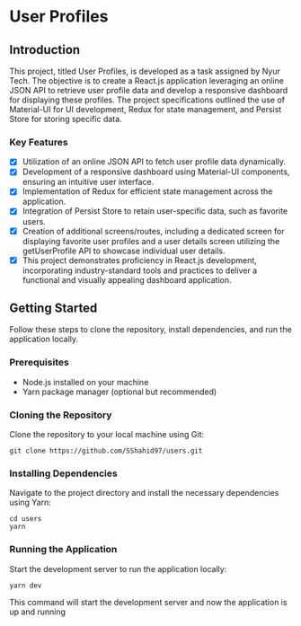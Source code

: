 # User Profiles
## Introduction
This project, titled User Profiles, is developed as a task assigned by Nyur Tech. The objective is to create a React.js application leveraging an online JSON API to retrieve user profile data and develop a responsive dashboard for displaying these profiles. The project specifications outlined the use of Material-UI for UI development, Redux for state management, and Persist Store for storing specific data.
### Key Features
- [x] Utilization of an online JSON API to fetch user profile data dynamically.
- [x] Development of a responsive dashboard using Material-UI components, ensuring an intuitive user interface.
- [x] Implementation of Redux for efficient state management across the application.
- [x] Integration of Persist Store to retain user-specific data, such as favorite users.
- [x] Creation of additional screens/routes, including a dedicated screen for displaying favorite user profiles and a user details screen utilizing the getUserProfile API to showcase individual user details.
- [x] This project demonstrates proficiency in React.js development, incorporating industry-standard tools and practices to deliver a functional and visually appealing dashboard application.
## Getting Started
Follow these steps to clone the repository, install dependencies, and run the application locally.
### Prerequisites
- Node.js installed on your machine
- Yarn package manager (optional but recommended)
### Cloning the Repository
Clone the repository to your local machine using Git:
```
git clone https://github.com/SShahid97/users.git
```
### Installing Dependencies
Navigate to the project directory and install the necessary dependencies using Yarn:
```
cd users
yarn
```
### Running the Application
Start the development server to run the application locally:
```
yarn dev
```
This command will start the development server and now the application is up and running 
